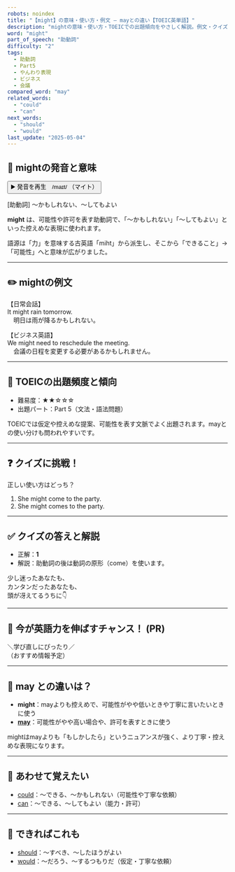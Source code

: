 ```yaml
---
robots: noindex
title: "【might】の意味・使い方・例文 ― mayとの違い【TOEIC英単語】"
description: "mightの意味・使い方・TOEICでの出題傾向をやさしく解説。例文・クイズ付きでmayとの違いもわかりやすく学べます。"
word: "might"
part_of_speech: "助動詞"
difficulty: "2"
tags:
  - 助動詞
  - Part5
  - やんわり表現
  - ビジネス
  - 会議
compared_word: "may"
related_words:
  - "could"
  - "can"
next_words:
  - "should"
  - "would"
last_update: "2025-05-04"
---
```


## 🔰 mightの発音と意味

<button class="play-audio" onclick="playTTS('might')">
  <span class="play-audio-main">
    ▶️ 発音を再生　/maɪt/
  </span>
  <span class="play-audio-sub">
    （マイト）
  </span>
</button>

[助動詞] ～かもしれない、～してもよい

**might** は、可能性や許可を表す助動詞で、「～かもしれない」「～してもよい」といった控えめな表現に使われます。

語源は「力」を意味する古英語「miht」から派生し、そこから「できること」→「可能性」へと意味が広がりました。

---

## ✏️ mightの例文

【日常会話】  
It might rain tomorrow.  
　明日は雨が降るかもしれない。

【ビジネス英語】  
We might need to reschedule the meeting.  
　会議の日程を変更する必要があるかもしれません。

---

## 🎯 TOEICの出題頻度と傾向

- 難易度：★★☆☆☆
- 出題パート：Part 5（文法・語法問題）

TOEICでは仮定や控えめな提案、可能性を表す文脈でよく出題されます。mayとの使い分けも問われやすいです。

---

## ❓ クイズに挑戦！

正しい使い方はどっち？

1. She might come to the party.  
2. She might comes to the party.

---

## ✅ クイズの答えと解説

- 正解：**1**
- 解説：助動詞の後は動詞の原形（come）を使います。

少し迷ったあなたも、  
カンタンだったあなたも、  
頭が冴えてるうちに👇️

---

## 🚀 今が英語力を伸ばすチャンス！ (PR)

<div class="info-center">
＼学び直しにぴったり／<br>  
（おすすめ情報予定）
</div>

---

## 🤔  may との違いは？

- **might**：mayよりも控えめで、可能性がやや低いときや丁寧に言いたいときに使う
- **[may](/word/may)**：可能性がやや高い場合や、許可を表すときに使う

mightはmayよりも「もしかしたら」というニュアンスが強く、より丁寧・控えめな表現になります。

---

## 🧩 あわせて覚えたい

- [could](/word/could)：～できる、～かもしれない（可能性や丁寧な依頼）
- [can](/word/can)：～できる、～してもよい（能力・許可）

---

## 📖 できればこれも

- [should](/word/should)：～すべき、～したほうがよい
- [would](/word/would)：～だろう、～するつもりだ（仮定・丁寧な依頼）

<!-- cvid: aid08_bid41 -->
